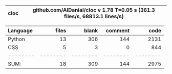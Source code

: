 cloc|github.com/AlDanial/cloc v 1.78  T=0.05 s (361.3 files/s, 68813.1 lines/s)
--- | ---

Language|files|blank|comment|code
:-------|-------:|-------:|-------:|-------:
Python|13|306|144|2131
CSS|5|3|0|844
--------|--------|--------|--------|--------
SUM:|18|309|144|2975

